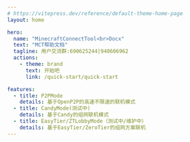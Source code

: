 ```yaml
---
# https://vitepress.dev/reference/default-theme-home-page
layout: home

hero:
  name: "MinecraftConnectTool<br>Docx"
  text: "MCT帮助文档"
  tagline: 用户交流群:690625244|940606962
  actions:
    - theme: brand
      text: 开始吧
      link: /quick-start/quick-start

features:
  - title: P2PMode
    details: 基于OpenP2P的高速不限速的联机模式
  - title: CandyMode(测试中)
    details: 基于Candy的组网联机模式
  - title: EasyTier/ZTLobbyMode（测试中/维护中）
    details: 基于EasyTier/ZeroTier的组网方案联机
---
```


